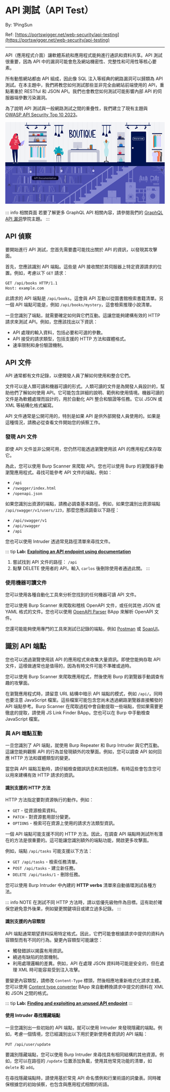 # API 測試（API Test）

By: 1PingSun

Ref: [https://portswigger.net/web-security/api-testing](https://portswigger.net/web-security/api-testing)

---

API（應用程式介面）讓軟體系統和應用程式能夠進行通訊和資料共享。API 測試很重要，因為 API 中的漏洞可能會危及網站機密性、完整性和可用性等核心要素。

所有動態網站都由 API 組成，因此像 SQL 注入等經典的網路漏洞可以歸類為 API 測試。在本主題中，我們將教您如何測試那些並非完全由網站前端使用的 API，重點著重於 RESTful 和 JSON API。我們也會教您如何測試可能影響內部 API 的伺服器端參數污染漏洞。

為了說明 API 測試與一般網路測試之間的重疊性，我們建立了現有主題與 [OWASP API Security Top 10 2023](https://portswigger.net/web-security/api-testing/top-10-api-vulnerabilities)。

![alt text](src/image7.png)

::: info 相關頁面
若要了解更多 GraphQL API 相關內容，請參閱我們的 [GraphQL API 漏洞](https://portswigger.net/web-security/graphql)學院主題。
:::

## API 偵察

要開始進行 API 測試，您首先需要盡可能找出關於 API 的資訊，以發現其攻擊面。

首先，您應該識別 API 端點。這些是 API 接收關於其伺服器上特定資源請求的位置。例如，考慮以下 `GET` 請求：

```raw
GET /api/books HTTP/1.1
Host: example.com
```

此請求的 API 端點是 `/api/books`。這會與 API 互動以從圖書館檢索書籍清單。另一個 API 端點可能是，例如 `/api/books/mystery`，這會檢索推理小說清單。

一旦您識別了端點，就需要確定如何與它們互動。這讓您能夠建構有效的 HTTP 請求來測試 API。例如，您應該找出以下資訊：

* API 處理的輸入資料，包括必要和可選的參數。
* API 接受的請求類型，包括支援的 HTTP 方法和媒體格式。
* 速率限制和身份驗證機制。

## API 文件

API 通常都有文件記錄，以便開發人員了解如何使用和整合它們。

文件可以是人類可讀和機器可讀的形式。人類可讀的文件是為開發人員設計的，幫助他們了解如何使用 API。它可能包含詳細的說明、範例和使用情境。機器可讀的文件是為軟體處理而設計的，用於自動化 API 整合和驗證等任務。它以 JSON 或 XML 等結構化格式編寫。

API 文件通常是公開可用的，特別是如果 API 是供外部開發人員使用的。如果是這種情況，請務必從查看文件開始您的偵察工作。

### 發現 API 文件

即使 API 文件並非公開可用，您仍然可能透過瀏覽使用該 API 的應用程式來存取它。

為此，您可以使用 Burp Scanner 來爬取 API。您也可以使用 Burp 的瀏覽器手動瀏覽應用程式。尋找可能參考 API 文件的端點，例如：

* `/api`
* `/swagger/index.html`
* `/openapi.json`

如果您識別出資源的端點，請務必調查基本路徑。例如，如果您識別出資源端點 `/api/swagger/v1/users/123`，那麼您應該調查以下路徑：

* `/api/swagger/v1`
* `/api/swagger`
* `/api`

您也可以使用 Intruder 透過常見路徑清單來尋找文件。

::: tip **Lab: [Exploiting an API endpoint using documentation](https://portswigger.net/web-security/api-testing/lab-exploiting-api-endpoint-using-documentation)**
1. 嘗試找到 API 文件的路徑： `/api`
2. 點擊 DELETE 使用者的 API，輸入 `carlos` 後刪除使用者通過此關。
:::

### 使用機器可讀文件

您可以使用各種自動化工具來分析您找到的任何機器可讀 API 文件。

您可以使用 Burp Scanner 來爬取和稽核 OpenAPI 文件，或任何其他 JSON 或 YAML 格式的文件。您也可以使用 [OpenAPI Parser](https://portswigger.net/bappstore/6bf7574b632847faaaa4eb5e42f1757c) BApp 來解析 OpenAPI 文件。

您還可能能夠使用專門的工具來測試已記錄的端點，例如 [Postman](https://www.postman.com/) 或 [SoapUI](https://www.soapui.org/)。

## 識別 API 端點

您也可以透過瀏覽使用該 API 的應用程式來收集大量資訊。即使您能夠存取 API 文件，這樣做通常也是值得的，因為有時文件可能不準確或過時。

您可以使用 Burp Scanner 來爬取應用程式，然後使用 Burp 的瀏覽器手動調查有趣的攻擊面。

在瀏覽應用程式時，請留意 URL 結構中暗示 API 端點的模式，例如 `/api/`。同時也要注意 JavaScript 檔案。這些檔案可能包含您尚未透過網路瀏覽器直接觸發的 API 端點參考。Burp Scanner 在爬取過程中會自動提取一些端點，但如果需要更徹底的提取，請使用 JS Link Finder BApp。您也可以在 Burp 中手動檢查 JavaScript 檔案。

### 與 API 端點互動

一旦您識別了 API 端點，就使用 Burp Repeater 和 Burp Intruder 與它們互動。這讓您能夠觀察 API 的行為並發現額外的攻擊面。例如，您可以調查 API 如何回應 HTTP 方法和媒體類型的變更。

當您與 API 端點互動時，請仔細檢查錯誤訊息和其他回應。有時這些會包含您可以用來建構有效 HTTP 請求的資訊。

#### 識別支援的 HTTP 方法

HTTP 方法指定要對資源執行的動作。例如：

* `GET` - 從資源檢索資料。
* `PATCH` - 對資源套用部分變更。
* `OPTIONS` - 檢索可在資源上使用的請求方法類型資訊。

一個 API 端點可能支援不同的 HTTP 方法。因此，在調查 API 端點時測試所有潛在的方法是很重要的。這可能讓您識別額外的端點功能，開啟更多攻擊面。

例如，端點 `/api/tasks` 可能支援以下方法：

* `GET /api/tasks` - 檢索任務清單。
* `POST /api/tasks` - 建立新任務。
* `DELETE /api/tasks/1` - 刪除任務。

您可以使用 Burp Intruder 中內建的 **HTTP verbs** 清單來自動循環測試各種方法。

::: info NOTE
在測試不同 HTTP 方法時，請以低優先級物件為目標。這有助於確保您避免意外後果，例如變更關鍵項目或建立過多記錄。
:::

#### 識別支援的內容類型

API 端點通常期望資料採用特定格式。因此，它們可能會根據請求中提供的資料內容類型而有不同的行為。變更內容類型可能讓您：

* 觸發錯誤以揭露有用資訊。
* 繞過有缺陷的防禦機制。
* 利用處理邏輯的差異。例如，API 在處理 JSON 資料時可能是安全的，但在處理 XML 時可能容易受到注入攻擊。

要變更內容類型，請修改 `Content-Type` 標頭，然後相應地重新格式化請求主體。您可以使用 [Content type converter](https://portswigger.net/bappstore/db57ecbe2cb7446292a94aa6181c9278) BApp 來自動轉換請求中提交的資料在 XML 和 JSON 之間的格式。

::: tip **Lab: [Finding and exploiting an unused API endpoint](https://portswigger.net/web-security/api-testing/lab-exploiting-unused-api-endpoint)**
:::

#### 使用 Intruder 尋找隱藏端點

一旦您識別出一些初始的 API 端點，就可以使用 Intruder 來發現隱藏的端點。例如，考慮一個情境，您已經識別出以下用於更新使用者資訊的 API 端點：

`PUT /api/user/update`

要識別隱藏端點，您可以使用 Burp Intruder 來尋找具有相同結構的其他資源。例如，您可以在路徑的 `/update` 位置添加負載，使用其他常見功能的清單，如 `delete` 和 `add`。

在尋找隱藏端點時，請使用基於常見 API 命名慣例和行業術語的詞彙表。同時確保根據您的初始偵察，也包含與應用程式相關的術語。

